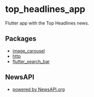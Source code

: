 # top_headlines_app

Flutter app with the Top Headlines news.

## Packages

- [image_carousel](https://pub.dartlang.org/packages/image_carousel)
- [http](https://pub.dartlang.org/packages/http)
- [flutter_search_bar](https://pub.dartlang.org/packages/flutter_search_bar)

## NewsAPI

- [powered by NewsAPI.org](https://newsapi.org)